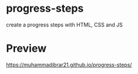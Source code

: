 # progress-steps
 create a progress steps with HTML, CSS and JS

# Preview
https://muhammadibrar21.github.io/progress-steps/
